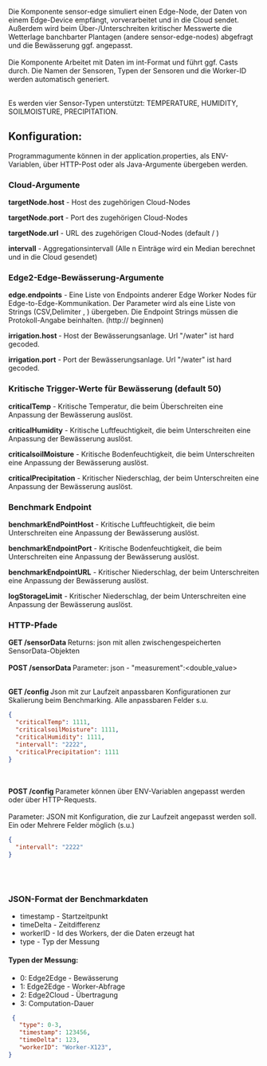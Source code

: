 Die Komponente sensor-edge simuliert einen Edge-Node, der Daten von einem Edge-Device empfängt, vorverarbeitet und in die Cloud sendet. Außerdem wird beim Über-/Unterschreiten kritischer Messwerte die Wetterlage banchbarter Plantagen (andere sensor-edge-nodes) abgefragt und die Bewässerung ggf. angepasst. <br></br>
Die Komponente Arbeitet mit Daten im int-Format und führt ggf. Casts durch. 
Die Namen der Sensoren, Typen der Sensoren und die Worker-ID werden automatisch generiert. <br></br>

Es werden vier Sensor-Typen unterstützt: TEMPERATURE, HUMIDITY, SOILMOISTURE, PRECIPITATION.
 
<h2> Konfiguration: </h2>
<p>  Programmagumente können in der application.properties, als ENV-Variablen, über HTTP-Post oder als Java-Argumente übergeben werden. </p>
   
  <h3><b>Cloud-Argumente</b></h3>
  <p><b>targetNode.host</b> - Host des zugehörigen Cloud-Nodes</p>
  <p><b>targetNode.port</b> - Port des zugehörigen Cloud-Nodes</p> 
  <p><b>targetNode.url</b>  - URL des zugehörigen Cloud-Nodes (default / )</p>
  <p><b>intervall</b> - Aggregationsintervall (Alle n Einträge wird ein Median berechnet und in die Cloud gesendet)</p>
  <h3><b>Edge2-Edge-Bewässerung-Argumente</b></h3>
  <p><b>edge.endpoints</b> - Eine Liste von Endpoints anderer Edge Worker Nodes für Edge-to-Edge-Kommunikation. Der Parameter wird als eine Liste von Strings (CSV,Delimiter , ) übergeben. Die Endpoint Strings müssen die Protokoll-Angabe beinhalten. (http:// beginnen)</p>
   <p><b>irrigation.host </b> - Host der Bewässerungsanlage. Url "/water" ist hard gecoded. </p>
  <p><b>irrigation.port</b> - Port der Bewässerungsanlage. Url "/water" ist hard gecoded.</p>
    <h3><b>Kritische Trigger-Werte für Bewässerung (default 50)</b></h3>
  <p><b>criticalTemp</b> - Kritische Temperatur, die beim Überschreiten eine Anpassung der Bewässerung auslöst.</p>
     <p><b>criticalHumidity</b> - Kritische Luftfeuchtigkeit, die beim Unterschreiten eine Anpassung der Bewässerung auslöst.</p>
  <p><b>criticalsoilMoisture</b> - Kritische Bodenfeuchtigkeit, die beim Unterschreiten eine Anpassung der Bewässerung auslöst.</p>
  <p><b>criticalPrecipitation</b> - Kritischer Niederschlag, der beim Unterschreiten eine Anpassung der Bewässerung auslöst.</p>
    <h3><b>Benchmark Endpoint</b></h3>

   <p><b>benchmarkEndPointHost</b> - Kritische Luftfeuchtigkeit, die beim Unterschreiten eine Anpassung der Bewässerung auslöst.</p>
  <p><b>benchmarkEndpointPort</b> - Kritische Bodenfeuchtigkeit, die beim Unterschreiten eine Anpassung der Bewässerung auslöst.</p>
  <p><b>benchmarkEndpointURL</b> - Kritischer Niederschlag, der beim Unterschreiten eine Anpassung der Bewässerung auslöst.</p>
    <p><b>logStorageLimit</b> - Kritischer Niederschlag, der beim Unterschreiten eine Anpassung der Bewässerung auslöst.</p>
 
  <h3><b>HTTP-Pfade</b></h3>
  
  <b>GET /sensorData </b> Returns: json mit allen zwischengespeicherten SensorData-Objekten <br></br>
  <b> POST /sensorData </b> Parameter: json - "measurement":<double_value> <br></br>
  
  
 <b> GET /config </b> Json mit zur Laufzeit anpassbaren Konfigurationen zur Skalierung beim Benchmarking. Alle anpassbaren Felder s.u. 
  ```JSON
  {
    "criticalTemp": 1111,
    "criticalsoilMoisture": 1111,
    "criticalHumidity": 1111,
    "intervall": "2222",
    "criticalPrecipitation": 1111
}
  ```
  <br></br>
  <b> POST /config </b> Parameter können über ENV-Variablen angepasst werden oder über HTTP-Requests.<br></br>
  Parameter: JSON mit Konfiguration, die zur Laufzeit angepasst werden soll. Ein oder Mehrere Felder möglich (s.u.)
  ```JSON
  {
    "intervall": "2222"
  }
  ```
  <br></br>
  <h3><b>JSON-Format der Benchmarkdaten</b></h3>
    <ul>
 <li>timestamp - Startzeitpunkt</li>
 <li>timeDelta - Zeitdifferenz</li>
 <li>workerID - Id des Workers, der die Daten erzeugt hat</li>
 <li>type - Typ der Messung</li>
 </ul>
   <h4>Typen der Messung: </h4>
  <ul>
 <li>0: Edge2Edge - Bewässerung</li>
 <li>1: Edge2Edge - Worker-Abfrage</li>
 <li>2: Edge2Cloud - Übertragung</li>
 <li>3: Computation-Dauer</li>
 </ul>
  
 ```JSON
  {
    "type": 0-3,
    "timestamp": 123456,
    "timeDelta": 123,
    "workerID": "Worker-X123",
 }
  ```
  
  

